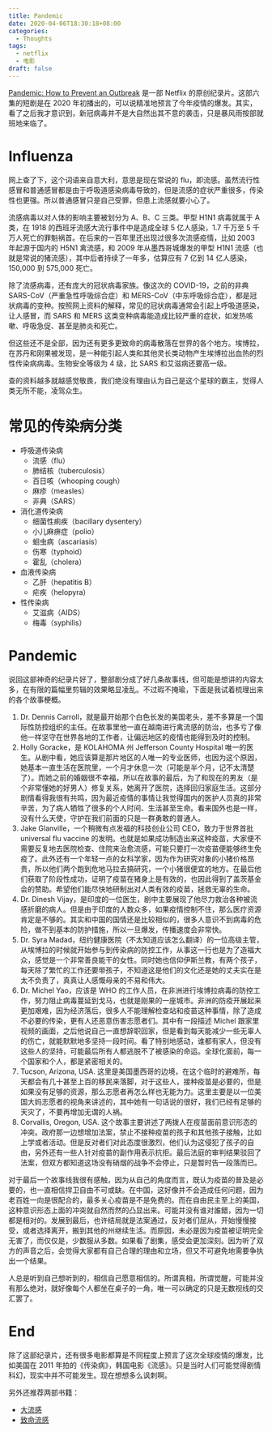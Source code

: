 ```yaml
---
title: Pandemic
date: 2020-04-06T18:30:18+08:00
categories:
  - Thoughts
tags:
  - netflix
  - 电影
draft: false
---
```


[Pandemic: How to Prevent an Outbreak](https://movie.douban.com/subject/34935806/) 是一部 Netflix 的原创纪录片。这部六集的短剧是在 2020 年初播出的，可以说精准地预言了今年疫情的爆发。其实，看了之后我才意识到，新冠病毒并不是大自然出其不意的袭击，只是暴风雨按部就班地来临了。

# Influenza

网上查了下，这个词语来自意大利，意思是现在常说的 flu，即流感。虽然流行性感冒和普通感冒都是由于呼吸道感染病毒导致的，但是流感的症状严重很多，传染性也更强。所以普通感冒只是自己受罪，但患上流感就要小心了。

流感病毒以对人体的影响主要被划分为 A、B、C 三类。甲型 H1N1 病毒就属于 A 类，在 1918 的西班牙流感大流行事件中是造成全球 5 亿人感染，1.7 千万至 5 千万人死亡的罪魁祸首。在后来的一百年里还出现过很多次流感疫情，比如 2003 年起源于国内的 H5N1 禽流感，和 2009 年从墨西哥城爆发的甲型 H1N1 流感（也就是常说的猪流感），其中后者持续了一年多，估算应有 7 亿到 14 亿人感染，150,000 到 575,000 死亡。

除了流感病毒，还有庞大的冠状病毒家族。像这次的 COVID-19，之前的非典 SARS-CoV（严重急性呼吸综合症）和 MERS-CoV（中东呼吸综合症），都是冠状病毒的变种。按照网上资料的解释，常见的冠状病毒通常会引起上呼吸道感染，让人感冒，而 SARS 和 MERS 这类变种病毒能造成比较严重的症状，如发热咳嗽、呼吸急促、甚至是肺炎和死亡。

但这些还不是全部，因为还有更多更致命的病毒散落在世界的各个地方。埃博拉，在苏丹和刚果被发现，是一种能引起人类和其他灵长类动物产生埃博拉出血热的烈性传染病病毒。生物安全等级为 4 级，比 SARS 和艾滋病还要高一级。

查的资料越多就越感觉敬畏，我们绝没有理由认为自己是这个星球的霸主，觉得人类无所不能，凌驾众生。

# 常见的传染病分类

- 呼吸道传染病
  - 流感（flu）
  - 肺结核（tuberculosis）
  - 百日咳（whooping cough）
  - 麻疹（measles）
  - 非典（SARS）
- 消化道传染病
  - 细菌性痢疾（bacillary dysentery）
  - 小儿麻痹症（polio）
  - 蛔虫病（ascariasis）
  - 伤寒（typhoid）
  - 霍乱（cholera）
- 血液传染病
  - 乙肝（hepatitis B）
  - 疟疾（helopyra）
- 性传染病
  - 艾滋病（AIDS）
  - 梅毒（syphilis）

# Pandemic

说回这部神奇的纪录片好了，整部剧分成了好几条故事线，但可能是想讲的内容太多，在有限的篇幅里剪辑的效果略显凌乱。不过瑕不掩瑜，下面是我试着梳理出来的各个故事梗概。

1. Dr. Dennis Carroll，就是最开始那个白色长发的美国老头，差不多算是一个国际性防控组织的主任。在故事里他一直在越南进行禽流感的防治，也多亏了像他一样坚守在世界各地的工作者，让偏远地区的疫情也能得到及时的控制。
2. Holly Goracke，是 KOLAHOMA 州 Jefferson County Hospital 唯一的医生。从剧中看，她应该算是那片地区的人唯一的专业医师，也因为这个原因，她基本一直生活在医院里，一个月才休息一次（可能是半个月，记不太清楚了）。而她之前的婚姻很不幸福，所以在故事的最后，为了和现在的男友（是个非常懂她的好男人）修复关系，她离开了医院，选择回归家庭生活。这部分剧情看得我很有共鸣，因为最近疫情的事情让我觉得国内的医护人员真的非常辛苦，为了病人牺牲了很多的个人时间、生活甚至生命。看来国外也是一样，没有什么天使，守护在我们前面的只是一群勇敢的普通人。
3. Jake Glanville，一个稍微有点发福的科技创业公司 CEO，致力于世界首批 universal flu vaccine 的发明。也就是如果成功制造出来这种疫苗，大家便不需要反复地去医院检查、住院来治愈流感，可能只要打一次疫苗便能够终生免疫了。此外还有一个年轻一点的女科学家，因为作为研究对象的小猪价格昂贵，所以他们两个跑到危地马拉去搞研究，一个小猪很便宜的地方。在最后他们获取了阶段性成功，证明了疫苗在猪身上是有效的，也因此得到了盖茨基金会的赞助。希望他们能尽快地研制出对人类有效的疫苗，拯救无辜的生命。
4. Dr. Dinesh Vijay，是印度的一位医生，剧中主要展现了他尽力救治各种被流感折磨的病人。但是由于印度的人数众多，如果疫情控制不住，那么医疗资源肯定是不够的。其实和中国的国情还是比较相似的，很多人意识不到病毒的危险，做不到基本的防护措施，所以一旦爆发，传播速度会非常快。
5. Dr. Syra Madad，纽约健康医院（不太知道应该怎么翻译）的一位高级主管，从埃博拉的时候就开始参与到传染病的防控工作，从事这一行也是为了造福大众，感觉是一个非常善良能干的女性。同时她也信仰伊斯兰教，有两个孩子，每天除了繁忙的工作还要带孩子，不知道这是他们的文化还是她的丈夫实在是太不负责了，真真让人感慨母亲的不易和伟大。
6. Dr. Michel Yao，应该是 WHO 的工作人员，在非洲进行埃博拉病毒的防控工作，努力阻止病毒蔓延到戈马，也就是刚果的一座城市。非洲的防疫开展起来更加艰难，因为经济落后，很多人不能理解检查站和疫苗这种事情，除了造成不必要的传染，更有人还恶意伤害志愿者们。其中有一段描述 Michel 跟家里视频的画面，之后他说自己一直想辞职回家，但是看到每天能减少一些无辜人的伤亡，就能默默地多坚持一段时间。看了特别地感动，谁都有家人，但没有这些人的坚持，可能最后所有人都逃脱不了被感染的命运。全球化面前，每一个国家和个人，都是紧密相关的。
7. Tucson, Arizona, USA. 这里是美国墨西哥的边境，在这个临时的避难所，每天都会有几十甚至上百的移民来落脚，对于这些人，接种疫苗是必要的，但是如果没有足够的资源，那么志愿者再怎么样也无能为力。这里主要是以一位美国大妈志愿者的视角来讲述的，其中她有一句话说的很好，我们已经有足够的天灾了，不要再增加无谓的人祸。
8. Corvallis, Oregon, USA. 这个故事主要讲述了两拨人在疫苗面前意识形态的冲突。政府那一边想增加法案，禁止不接种疫苗的孩子和其他孩子接触，比如上学或者活动。但是反对者们对此态度很激烈，他们认为这侵犯了孩子的自由，另外还有一些人针对疫苗的副作用表示抗拒。最后法庭的审判结果驳回了法案，但双方都知道这场没有硝烟的战争不会停止，只是暂时告一段落而已。

对于最后一个故事线我很有感触，因为从自己的角度而言，既认为疫苗的普及是必要的，也一直相信捍卫自由不可或缺。在中国，这好像并不会造成任何问题，因为老百姓一向是很配合的，最多关心疫苗是不是免费的。而在自由民主至上的美国，这种意识形态上面的冲突就自然而然的凸显出来。可能并没有谁对誰錯，因为一切都是相对的。发展到最后，也许结局就是法案通过，反对者们屈从，开始慢慢接受，或者选择离开，搬到其他的州继续生活。而原因，未必是因为疫苗被证明完全无害了，而仅仅是，少数服从多数。如果看了剧集，感受会更加深刻。因为听了双方的声音之后，会觉得大家都有自己合理的理由和立场，但又不可避免地需要争执出一个结果。

人总是听到自己想听到的，相信自己愿意相信的。所谓真相，所谓觉醒，可能并没有那么绝对，就好像每个人都坐在桌子的一角，唯一可以确定的只是无数视线的交汇罢了。

# End

除了这部纪录片，还有很多电影都算是不同程度上预言了这次全球疫情的爆发，比如美国在 2011 年拍的《传染病》，韩国电影《流感》。只是当时人们可能觉得剧情科幻，现实中并不可能发生。现在想想多么讽刺啊。

另外还推荐两部书籍：

- [大流感](https://book.douban.com/subject/30306429/)
- [致命流感](https://book.douban.com/subject/34949339/)